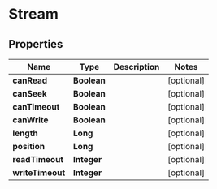 
# Stream

## Properties
Name | Type | Description | Notes
------------ | ------------- | ------------- | -------------
**canRead** | **Boolean** |  |  [optional]
**canSeek** | **Boolean** |  |  [optional]
**canTimeout** | **Boolean** |  |  [optional]
**canWrite** | **Boolean** |  |  [optional]
**length** | **Long** |  |  [optional]
**position** | **Long** |  |  [optional]
**readTimeout** | **Integer** |  |  [optional]
**writeTimeout** | **Integer** |  |  [optional]



